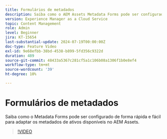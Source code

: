 ```yaml
---
title: Formulários de metadados
description: Saiba como o AEM Assets Metadata Forms pode ser configurado rápida e facilmente para adaptar os metadados de ativos.
version: Experience Manager as a Cloud Service
topic: Content Management
role: Admin
level: Beginner
jira: KT-15654
last-substantial-update: 2024-07-19T00:00:00Z
doc-type: Feature Video
exl-id: 9e68efbb-38bd-4538-b899-5fd356c9322d
duration: 489
source-git-commit: 48433a5367c281cf5a1c106b08a1306f1b0e8ef4
workflow-type: tm+mt
source-wordcount: '39'
ht-degree: 10%

---
```


# Formulários de metadados

Saiba como o Metadata Forms pode ser configurado de forma rápida e fácil para adaptar os metadados de ativos disponíveis no AEM Assets.

>[!VIDEO](https://video.tv.adobe.com/v/3431686?quality=12&learn=on)
